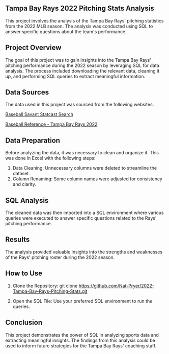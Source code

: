 ## Tampa Bay Rays 2022 Pitching Stats Analysis
This project involves the analysis of the Tampa Bay Rays' pitching statistics from the 2022 MLB season. The analysis was conducted using SQL to answer specific questions about the team's performance.

## Project Overview
The goal of this project was to gain insights into the Tampa Bay Rays' pitching performance during the 2022 season by leveraging SQL for data analysis. The process included downloading the relevant data, cleaning it up, and performing SQL queries to extract meaningful information.

## Data Sources
The data used in this project was sourced from the following websites:

[Baseball Savant Statcast Search](https://baseballsavant.mlb.com/statcast_search?hfPT=&hfAB=&hfGT=R%7C&hfPR=&hfZ=&hfStadium=&hfBBL=&hfNewZones=&hfPull=&hfC=&hfSea=2022%7C&hfSit=&player_type=pitcher&hfOuts=&hfOpponent=&pitcher_throws=&batter_stands=&hfSA=&game_date_gt=2022-04-08&game_date_lt=2022-10-05&hfMo=&hfTeam=TB%7C&home_road=&hfRO=&position=&hfInfield=&hfOutfield=&hfInn=&hfBBT=&hfFlag=is%5C.%5C.last%5C.%5C.pitch%7C&metric_1=&group_by=name&min_pitches=0&min_results=0&min_pas=0&sort_col=pitches&player_event_sort=api_p_release_speed&sort_order=desc#results)

[Baseball Reference - Tampa Bay Rays 2022](https://www.baseball-reference.com/teams/TBR/2022.shtml#all_team_pitching)

## Data Preparation
Before analyzing the data, it was necessary to clean and organize it. This was done in Excel with the following steps:

1. Data Cleaning: Unnecessary columns were deleted to streamline the dataset.
2. Column Renaming: Some column names were adjusted for consistency and clarity.

## SQL Analysis
The cleaned data was then imported into a SQL environment where various queries were executed to answer specific questions related to the Rays' pitching performance.

## Results
The analysis provided valuable insights into the strengths and weaknesses of the Rays' pitching roster during the 2022 season.

## How to Use
1. Clone the Repository:
git clone https://github.com/Nat-Pryer/2022-Tampa-Bay-Rays-Pitching-Stats.git

2. Open the SQL File:
Use your preferred SQL environment to run the queries.

## Conclusion
This project demonstrates the power of SQL in analyzing sports data and extracting meaningful insights. The findings from this analysis could be used to inform future strategies for the Tampa Bay Rays' coaching staff.

